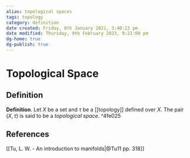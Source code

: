```yaml
---
alias: topological spaces
tags: topology
category: definition
date created: Friday, 8th January 2021, 3:40:13 pm
date modified: Thursday, 9th February 2023, 9:21:00 pm
dg-home: true
dg-publish: true
---
```


# Topological Space

## Definition

**Definition**. Let $X$ be a set and $\tau$ be a [[topology]] defined over $X$. The pair $(X, \tau)$ is said to be a *topological space*. ^4fe025

## References

[[Tu, L. W. - An introduction to manifolds|@Tu11 pp. 318]]